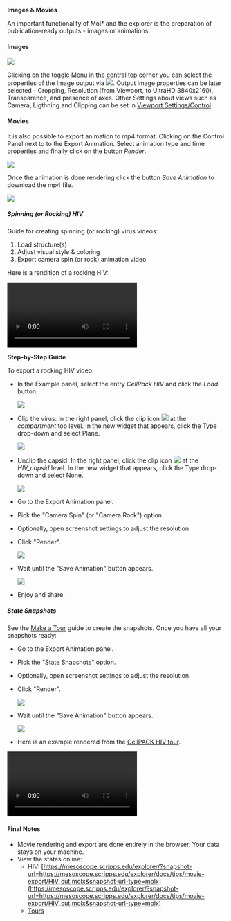 ﻿
**Images & Movies**

An important functionality of Mol\* and the explorer is the preparation of publication-ready outputs - images or animations 
#### **Images**

![](./img/screenshot.png)


Clicking on the toggle Menu in the central top corner you can select the properties of the Image output via ![](./img/screenshoticon.png). Output image properties can be later selected - Cropping, Resolution (from Viewport, to UltraHD 3840x2160), Transparence, and presence of axes. Other Settings about views such as Camera, Ligthning and Clipping can be set in [Viewport Settings/Control](viewport.md) 

#### **Movies**
It is also possible to export animation to mp4 format. Clicking on the Control Panel next to to the Export Animation. Select animation type and time properties and finally click on the button *Render*.

![](./img/animationsave.png)

Once the animation is done rendering click the button *Save Animation* to download the mp4 file. 

![](./img/saveanimation.png)


##### **Spinning (or Rocking) HIV**

Guide for creating spinning (or rocking) virus videos:

1. Load structure(s)
2. Adjust visual style & coloring
3. Export camera spin (or rock) animation video

Here is a rendition of a rocking HIV:

![type:video](videos/HIV_rock.mp4)

**Step-by-Step Guide**

To export a rocking HIV video:

- In the Example panel, select the entry *CellPack HIV* and click the *Load* button.

    ![](./img/loadhiv.png)

- Clip the virus: In the right panel, click the clip icon ![](./img/cut.png) at the *compartment* top level. In the new widget that appears, click the Type drop-down and select Plane.

    ![](./img/cliphiv.png)

- Unclip the capsid: In the right panel, click the clip icon ![](./img/cut.png) at the *HIV_capsid* level. In the new widget that appears, click the Type drop-down and select None.

    ![](./img/uncliphiv.png)

- Go to the Export Animation panel.
- Pick the "Camera Spin" (or "Camera Rock") option.
- Optionally, open screenshot settings to adjust the resolution.
- Click "Render".

    ![](./img/animationsave.png)

- Wait until the "Save Animation" button appears.

    ![](./img/saveanimation.png)

- Enjoy and share.

##### **State Snapshots**

See the [Make a Tour](tutorial.md) guide to create the snapshots. Once you have all your snapshots ready:

- Go to the Export Animation panel.
- Pick the "State Snapshots" option.
- Optionally, open screenshot settings to adjust the resolution.
- Click "Render".

    ![](./img/statesnap.png)

- Wait until the "Save Animation" button appears.

    ![](./img/saveanimation.png)

- Here is an example rendered from the [CellPACK HIV tour](https://mesoscope.scripps.edu/explorer/?example=cellpack-hiv-tour&hide-controls=1).

![type:video](videos/hivtour2x.mp4)

#### **Final Notes**

- Movie rendering and export are done entirely in the browser. Your data stays on your machine.
- View the states online:
    - HIV: [https://mesoscope.scripps.edu/explorer/?snapshot-url=https://mesoscope.scripps.edu/explorer/docs/tips/movie-export/HIV_cut.molx&snapshot-url-type=molx](https://mesoscope.scripps.edu/explorer/?snapshot-url=https://mesoscope.scripps.edu/explorer/docs/tips/movie-export/HIV_cut.molx&snapshot-url-type=molx)
    - [Tours](examples.md#examples-of-tours)
